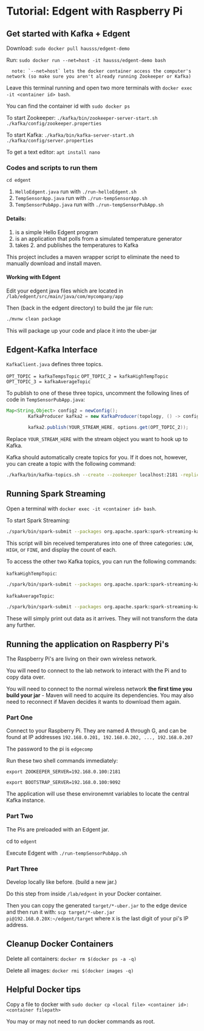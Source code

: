 # Tutorial: Edgent with Raspberry Pi

## Get started with Kafka + Edgent
Download: `sudo docker pull hausss/edgent-demo`

Run: `sudo docker run --net=host -it hausss/edgent-demo bash`

      note: `--net=host` lets the docker container access the computer's network (so make sure you aren't already running Zookeeper or Kafka)

Leave this terminal running and open two more terminals with ```docker exec -it <container id> bash```.

You can find the container id with ```sudo docker ps``` 

To start Zookeeper: `./kafka/bin/zookeeper-server-start.sh ./kafka/config/zookeeper.properties`

To start Kafka: `./kafka/bin/kafka-server-start.sh ./kafka/config/server.properties`

To get a text editor: `apt install nano`

### Codes and scripts to run them 
`cd edgent`

1. `HelloEdgent.java` run with `./run-helloEdgent.sh`
2. `TempSensorApp.java` run with `./run-tempSensorApp.sh`
3. `TempSensorPubApp.java` run with `./run-tempSensorPubApp.sh`


#### Details:
1. is a simple Hello Edgent program
2. is an application that polls from a simulated temperature generator
3. takes 2. and publishes the temperatures to Kafka

This project includes a maven wrapper script to eliminate the need to
manually download and install maven.


#### Working with Edgent
Edit your edgent java files which are located in ```/lab/edgent/src/main/java/com/mycompany/app```

Then (back in the edgent directory) to build the jar file run:
```sh
./mvnw clean package
```

This will package up your code and place it into the uber-jar

## Edgent-Kafka Interface

`KafkaClient.java` defines three topics.

`OPT_TOPIC = kafkaTempsTopic`
`OPT_TOPIC_2 = kafkaHighTempTopic`
`OPT_TOPIC_3 = kafkaAverageTopic`

To publish to one of these three topics, uncomment the following lines of code in `TempSensorPubApp.java`:

```java
Map<String,Object> config2 = newConfig();
        KafkaProducer kafka2 = new KafkaProducer(topology, () -> config2);

        kafka2.publish(YOUR_STREAM_HERE, options.get(OPT_TOPIC_2));
```

Replace `YOUR_STREAM_HERE` with the stream object you want to hook up to Kafka.

Kafka should automatically create topics for you. If it does not, however, you can create a topic with the following command:

```sh
./kafka/bin/kafka-topics.sh --create --zookeeper localhost:2181 -replication-factor 1 --partitions 1 --topic TOPIC_NAME
```

## Running Spark Streaming

Open a terminal with ```docker exec -it <container id> bash```.

To start Spark Streaming:

```sh
./spark/bin/spark-submit --packages org.apache.spark:spark-streaming-kafka-0-8_2.11:2.3.0 ./spark/tempSummary.py
```

This script will bin received temperatures into one of three categories: `LOW`, `HIGH`, or `FINE`, and display the count of each.

To access the other two Kafka topics, you can run the following commands:

`kafkaHighTempTopic`:

```sh
./spark/bin/spark-submit --packages org.apache.spark:spark-streaming-kafka-0-8_2.11:2.3.0 ./spark/highestDisplay.py
```

`kafkaAverageTopic`:

```sh
./spark/bin/spark-submit --packages org.apache.spark:spark-streaming-kafka-0-8_2.11:2.3.0 ./spark/averageDisplay.py
```

These will simply print out data as it arrives. They will not transform the data any further.

## Running the application on Raspberry Pi's

The Raspberry Pi's are living on their own wireless network.

You will need to connect to the lab network to interact with the Pi and to copy data over.

You will need to connect to the normal wireless network **the first time you build your jar** - Maven will need to acquire its dependencies. You may also need to reconnect if Maven decides it wants to download them again.

### Part One

Connect to your Raspberry Pi. They are named A through G, and can be found at IP addresses `192.168.0.201, 192.168.0.202, ..., 192.168.0.207`

The password to the pi is `edgecomp`

Run these two shell commands immediately:

`export ZOOKEEPER_SERVER=192.168.0.100:2181`

`export BOOTSTRAP_SERVER=192.168.0.100:9092`

The application will use these environemnt variables to locate the central Kafka instance.

### Part Two

The Pis are preloaded with an Edgent jar.

cd to `edgent`

Execute Edgent with `./run-tempSensorPubApp.sh`

### Part Three

Develop locally like before. (build a new jar.)

Do this step from inside `/lab/edgent` in your Docker container.

Then you can copy the generated `target/*-uber.jar` to the edge device and then run it with: `scp target/*-uber.jar pi@192.168.0.20X:~/edgent/target` where `X` is the last digit of your pi's IP address.


## Cleanup Docker Containers
Delete all containers: ```docker rm $(docker ps -a -q)```

Delete all images: ```docker rmi $(docker images -q)```


## Helpful Docker tips
Copy a file to docker with ```sudo docker cp <local file> <container id>:<container filepath>```
   
You may or may not need to run docker commands as root. 
